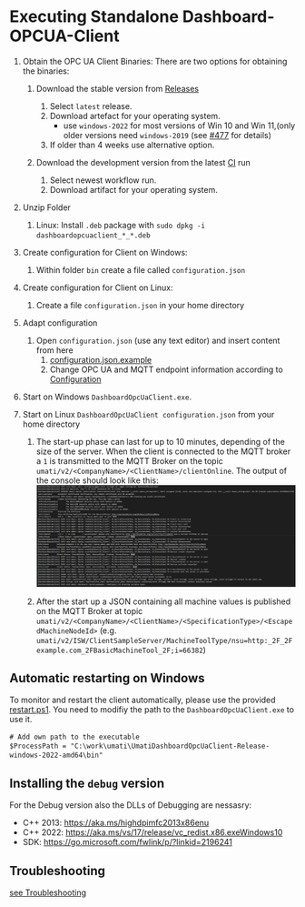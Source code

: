 # Executing Standalone Dashboard-OPCUA-Client

1. Obtain the OPC UA Client Binaries:
There are two options for obtaining the binaries:
    1. Download the stable version from [Releases](https://github.com/umati/Dashboard-OPCUA-Client/releases)

        1. Select `latest` release.
        2. Download artefact for your operating system.
           - use `windows-2022` for most versions of Win 10 and Win 11,(only older versions need `windows-2019` (see [#477](https://github.com/umati/Dashboard-OPCUA-Client/issues/477) for details)
        3. If older than 4 weeks use alternative option.

    2. Download the development version from the latest [CI](https://github.com/umati/Dashboard-OPCUA-Client/actions/workflows/build.yml) run

        1. Select newest workflow run.
        2. Download artifact for your operating system.

2. Unzip Folder
    1. Linux: Install `.deb` package with `sudo dpkg -i dashboardopcuaclient_*_*.deb`
3. Create configuration for Client on Windows:
    1. Within folder `bin` create a file called `configuration.json`
4. Create configuration for Client on Linux:
    1. Create a file `configuration.json` in your home directory
5. Adapt configuration
    1. Open `configuration.json` (use any text editor) and insert content from here
        1. [configuration.json.example](../configuration.json.example)
        2. Change OPC UA and MQTT endpoint information according to [Configuration](./Configuration.md)

6. Start on Windows `DashboardOpcUaClient.exe`.

7. Start on Linux `DashboardOpcUaClient configuration.json` from your home directory

    1. The start-up phase can last for up to 10 minutes, depending of the size of the server. When the client is connected to the MQTT broker a `1` is transmitted to the MQTT Broker on the topic `umati/v2/<CompanyName>/<ClientName>/clientOnline`. The output of the console should look like this:
![Client_Output](sample-log.png)

    2. After the start up a JSON containing all machine values is published on the MQTT Broker at topic `umati/v2/<CompanyName>/<ClientName>/<SpecificationType>/<EscapedMachineNodeId>` (e.g. `umati/v2/ISW/ClientSampleServer/MachineToolType/nsu=http:_2F_2Fexample.com_2FBasicMachineTool_2F;i=66382`)

## Automatic restarting on Windows

To monitor and restart the client automatically, please use the provided [restart.ps1](../Tools/restart.ps1).
You need to modifiy the path to the `DashboardOpcUaClient.exe` to use it.

```shell
# Add own path to the executable
$ProcessPath = "C:\work\umati\UmatiDashboardOpcUaClient-Release-windows-2022-amd64\bin"
```

## Installing the `debug` version

For the Debug version also the DLLs of Debugging are nessasry:

- C++ 2013: <https://aka.ms/highdpimfc2013x86enu>
- C++ 2022: <https://aka.ms/vs/17/release/vc_redist.x86.exeWindows10>
- SDK: <https://go.microsoft.com/fwlink/p/?linkid=2196241>

## Troubleshooting

[see Troubleshooting](./Troubleshooting.md)
